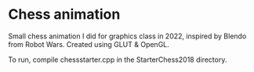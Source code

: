# Chess animation

Small chess animation I did for graphics class in 2022, inspired by Blendo from Robot Wars. Created using GLUT & OpenGL.

To run, compile chessstarter.cpp in the StarterChess2018 directory.
